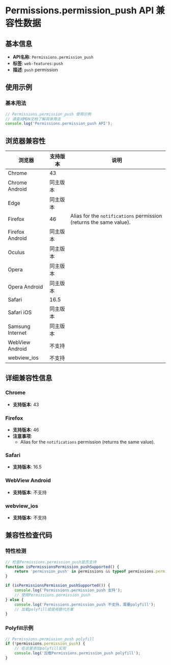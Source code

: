 # Permissions.permission_push API 兼容性数据

## 基本信息

- **API名称**: `Permissions.permission_push`
- **标签**: `web-features:push`
- **描述**: `push` permission

## 使用示例

### 基本用法

```javascript
// Permissions.permission_push 使用示例
// 请查阅MDN文档了解具体用法
console.log('Permissions.permission_push API');
```

## 浏览器兼容性

| 浏览器 | 支持版本 | 说明 |
|--------|----------|------|
| Chrome | 43 |  |
| Chrome Android | 同主版本 |  |
| Edge | 同主版本 |  |
| Firefox | 46 | Alias for the `notifications` permission (returns the same value). |
| Firefox Android | 同主版本 |  |
| Oculus | 同主版本 |  |
| Opera | 同主版本 |  |
| Opera Android | 同主版本 |  |
| Safari | 16.5 |  |
| Safari iOS | 同主版本 |  |
| Samsung Internet | 同主版本 |  |
| WebView Android | 不支持 |  |
| webview_ios | 不支持 |  |

## 详细兼容性信息

### Chrome

- **支持版本**: 43

### Firefox

- **支持版本**: 46
- **注意事项**:
  - Alias for the `notifications` permission (returns the same value).

### Safari

- **支持版本**: 16.5

### WebView Android

- **支持版本**: 不支持

### webview_ios

- **支持版本**: 不支持

## 兼容性检查代码

### 特性检测

```javascript
// 检查Permissions.permission_push是否支持
function isPermissionsPermission_pushSupported() {
    return 'permission_push' in permissions && typeof permissions.permission_push === 'function';
}

if (isPermissionsPermission_pushSupported()) {
    console.log('Permissions.permission_push 支持');
    // 使用Permissions.permission_push
} else {
    console.log('Permissions.permission_push 不支持，需要polyfill');
    // 加载polyfill或使用替代方案
}
```

### Polyfill示例

```javascript
// Permissions.permission_push polyfill
if (!permissions.permission_push) {
    // 在这里添加polyfill实现
    console.log('加载Permissions.permission_push polyfill');
}
```

